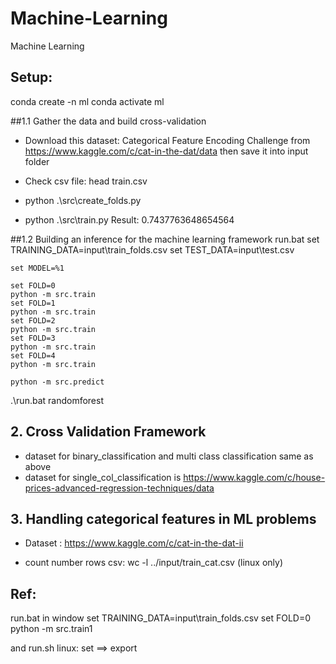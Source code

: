 # Machine-Learning
Machine Learning

## Setup:
conda create -n ml
conda activate ml

##1.1 Gather the data and build cross-validation

- Download this dataset: Categorical Feature Encoding Challenge from https://www.kaggle.com/c/cat-in-the-dat/data then save it into input folder

- Check csv file: 
    head train.csv

- python .\src\create_folds.py

- python .\src\train.py
Result:
0.7437763648654564

##1.2 Building an inference for the machine learning framework
run.bat
    set TRAINING_DATA=input\train_folds.csv
    set TEST_DATA=input\test.csv

    set MODEL=%1

    set FOLD=0 
    python -m src.train
    set FOLD=1 
    python -m src.train
    set FOLD=2 
    python -m src.train
    set FOLD=3 
    python -m src.train
    set FOLD=4 
    python -m src.train

    python -m src.predict

.\run.bat randomforest

## 2. Cross Validation Framework

- dataset for binary_classification and multi class classification same as above
- dataset for single_col_classification is https://www.kaggle.com/c/house-prices-advanced-regression-techniques/data

## 3. Handling categorical features in ML problems

- Dataset : https://www.kaggle.com/c/cat-in-the-dat-ii

- count number rows csv:
    wc -l ../input/train_cat.csv (linux only)

## Ref:
run.bat in window 
set TRAINING_DATA=input\train_folds.csv
set FOLD=0
python -m src.train1

and run.sh linux: set ==> export